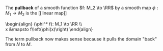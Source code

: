 The **pullback** of a smooth function $f: M_2 \to \RR$ by a smooth map $\phi: M_1 \to M_2$ is the [[linear map]]

\begin{align}
(\phi^* f): M_1 \to \RR \\\\\
x &\mapsto f\left(\phi(x)\right)
\end{align}

The term pullback now makes sense because it pulls the domain "back" from $N$ to $M$.

